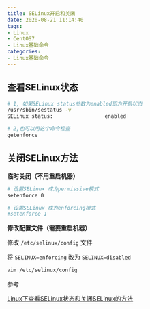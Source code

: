```yaml
---
title: SELinux开启和关闭
date: 2020-08-21 11:14:40
tags:
- Linux
- CentOS7
- Linux基础命令
categories:
- Linux基础命令
---
```


## 查看SELinux状态

```sh
# 1, 如果SELinux status参数为enabled即为开启状态
/usr/sbin/sestatus -v
SELinux status:                 enabled

# 2,也可以用这个命令检查
getenforce
```

## 关闭SELinux方法

**临时关闭（不用重启机器）**

```sh
# 设置SELinux 成为permissive模式
setenforce 0

# 设置SELinux 成为enforcing模式
#setenforce 1
```

**修改配置文件（需要重启机器）**

修改 `/etc/selinux/config` 文件

将 `SELINUX=enforcing` 改为 `SELINUX=disabled`

```sh
vim /etc/selinux/config
```

参考

[Linux下查看SELinux状态和关闭SELinux的方法](https://www.jb51.net/LINUXjishu/192576.html)
